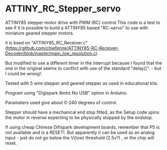 # ATTINY_RC_Stepper_servo
 ATTINY85 stepper motor drive with PWM (RC) control
 This code is a test to see if it is possible to build a ATTINY85 based "RC-servo" to use with miniature geared stepper motors. 
 
 it is bsed on "ATTINY85_RC_Receiver.c" (https://github.com/chiefenne/ATTINY85-RC-Receiver-Decoder/blob/master/main_low_resolution.c)
 
 But modified to use a different timer in the interrupt because I found that the one in the original seems to conflict with use of the standard "delay()".  - but I could be wrong!.
 
 Tested with 5 wire stepper and geared stepper as used in educational kits.
 
 Program using "Digispark 8mhz No USB" option in Arduino. 
 
 Paramaters used give about 0-240 degrees of control.
 
 Stepper should have a mechanical end stop fitted, as the Setup code spins the motor in reverse expecting to be physically stopped by the endstop. 
 
 If using cheap Chinese Difispark development boards, remember that P5 is not available and is a RESET!. 
 But apparently it can be used as an analog input - just do not go below the V(low) threshold (2.5v?) , or the chip will reset.
 
